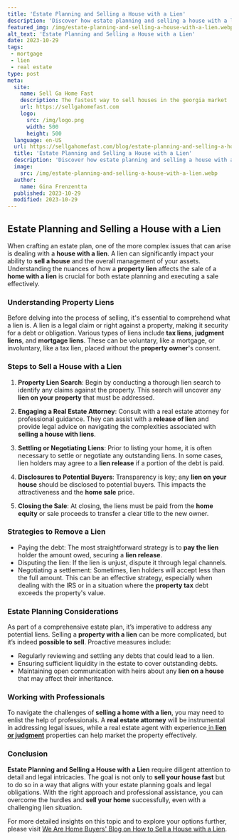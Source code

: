 ```yaml
---
title: 'Estate Planning and Selling a House with a Lien'
description: 'Discover how estate planning and selling a house with a lien works. Get answers to your questions and satisfy your curious mind at our informative site.'
featured_img: /img/estate-planning-and-selling-a-house-with-a-lien.webp
alt_text: 'Estate Planning and Selling a House with a Lien'
date: 2023-10-29
tags:
 - mortgage
 - lien
 - real estate
type: post
meta:
  site:
    name: Sell Ga Home Fast
    description: The fastest way to sell houses in the georgia market
    url: https://sellgahomefast.com
    logo:
      src: /img/logo.png
      width: 500
      height: 500
  language: en-US
  url: https://sellgahomefast.com/blog/estate-planning-and-selling-a-house-with-a-lien
  title: 'Estate Planning and Selling a House with a Lien'
  description: 'Discover how estate planning and selling a house with a lien works. Get answers to your questions and satisfy your curious mind at our informative site.'
  image:
    src: /img/estate-planning-and-selling-a-house-with-a-lien.webp
  author:
    name: Gina Frenzentta
  published: 2023-10-29
  modified: 2023-10-29
---
```



## Estate Planning and Selling a House with a Lien

When crafting an estate plan, one of the more complex issues that can arise is dealing with a **house with a lien**. A lien can significantly impact your ability to **sell a house** and the overall management of your assets. Understanding the nuances of how a **property lien** affects the sale of a **home with a lien** is crucial for both estate planning and executing a sale effectively. 

### Understanding Property Liens

Before delving into the process of selling, it's essential to comprehend what a lien is. A lien is a legal claim or right against a property, making it security for a debt or obligation. Various types of liens include **tax liens**, **judgment liens**, and **mortgage liens**. These can be voluntary, like a mortgage, or involuntary, like a tax lien, placed without the **property owner**'s consent.

### Steps to Sell a House with a Lien

1. **Property Lien Search**: Begin by conducting a thorough lien search to identify any claims against the property. This search will uncover any **lien on your property** that must be addressed.
   
2. **Engaging a Real Estate Attorney**: Consult with a real estate attorney for professional guidance. They can assist with a **release of lien** and provide legal advice on navigating the complexities associated with **selling a house with liens**.

3. **Settling or Negotiating Liens**: Prior to listing your home, it is often necessary to settle or negotiate any outstanding liens. In some cases, lien holders may agree to a **lien release** if a portion of the debt is paid.

4. **Disclosures to Potential Buyers**: Transparency is key; any **lien on your house** should be disclosed to potential buyers. This impacts the attractiveness and the **home sale** price.

5. **Closing the Sale**: At closing, the liens must be paid from the **home equity** or sale proceeds to transfer a clear title to the new owner.

### Strategies to Remove a Lien
  - Paying the debt: The most straightforward strategy is to **pay the lien** holder the amount owed, securing a **lien release**.
  - Disputing the lien: If the lien is unjust, dispute it through legal channels.
  - Negotiating a settlement: Sometimes, lien holders will accept less than the full amount. This can be an effective strategy, especially when dealing with the IRS or in a situation where the **property tax** debt exceeds the property's value.

### Estate Planning Considerations

As part of a comprehensive estate plan, it’s imperative to address any potential liens. Selling a **property with a lien** can be more complicated, but it’s indeed **possible to sell**. Proactive measures include:
  - Regularly reviewing and settling any debts that could lead to a lien.
  - Ensuring sufficient liquidity in the estate to cover outstanding debts.
  - Maintaining open communication with heirs about any **lien on a house** that may affect their inheritance.

### Working with Professionals

To navigate the challenges of **selling a home with a lien**, you may need to enlist the help of professionals. A **real estate attorney** will be instrumental in addressing legal issues, while a real estate agent with experience[  in   **lien or judgment**](https://sellgahomefast.com/blog/overcoming-buyer-hesitation-in-liened-property-sales) properties can help market the property effectively.

### Conclusion

**Estate Planning and Selling a House with a Lien** require diligent attention to detail and legal intricacies. The goal is not only to **sell your house fast** but to do so in a way that aligns with your estate planning goals and legal obligations. With the right approach and professional assistance, you can overcome the hurdles and **sell your home** successfully, even with a challenging lien situation.

For more detailed insights on this topic and to explore your options further, please visit [We Are Home Buyers' Blog on How to Sell a House with a Lien](https://www.wearehomebuyers.com/blog/sell-a-house-with-a-lien/).